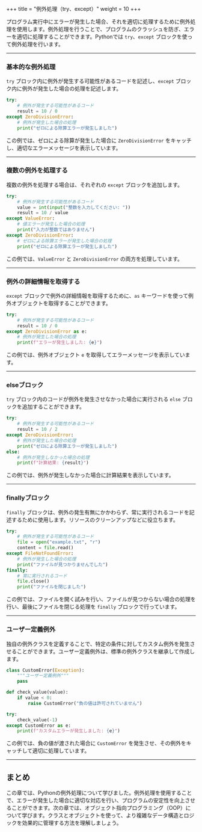 +++
title = "例外処理（try、except）"
weight = 10
+++

プログラム実行中にエラーが発生した場合、それを適切に処理するために例外処理を使用します。例外処理を行うことで、プログラムのクラッシュを防ぎ、エラーを適切に処理することができます。Pythonでは `try`、`except` ブロックを使って例外処理を行います。

---

### 基本的な例外処理

`try` ブロック内に例外が発生する可能性があるコードを記述し、`except` ブロック内に例外が発生した場合の処理を記述します。

```python
try:
    # 例外が発生する可能性があるコード
    result = 10 / 0
except ZeroDivisionError:
    # 例外が発生した場合の処理
    print("ゼロによる除算エラーが発生しました")
```

この例では、ゼロによる除算が発生した場合に `ZeroDivisionError` をキャッチし、適切なエラーメッセージを表示しています。

---

### 複数の例外を処理する

複数の例外を処理する場合は、それぞれの `except` ブロックを追加します。

```python
try:
    # 例外が発生する可能性があるコード
    value = int(input("整数を入力してください: "))
    result = 10 / value
except ValueError:
    # 値エラーが発生した場合の処理
    print("入力が整数ではありません")
except ZeroDivisionError:
    # ゼロによる除算エラーが発生した場合の処理
    print("ゼロによる除算エラーが発生しました")
```

この例では、`ValueError` と `ZeroDivisionError` の両方を処理しています。

---

### 例外の詳細情報を取得する

`except` ブロックで例外の詳細情報を取得するために、`as` キーワードを使って例外オブジェクトを取得することができます。

```python
try:
    # 例外が発生する可能性があるコード
    result = 10 / 0
except ZeroDivisionError as e:
    # 例外が発生した場合の処理
    print(f"エラーが発生しました: {e}")
```

この例では、例外オブジェクト `e` を取得してエラーメッセージを表示しています。

---

### elseブロック

`try` ブロック内のコードが例外を発生させなかった場合に実行される `else` ブロックを追加することができます。

```python
try:
    # 例外が発生する可能性があるコード
    result = 10 / 2
except ZeroDivisionError:
    # 例外が発生した場合の処理
    print("ゼロによる除算エラーが発生しました")
else:
    # 例外が発生しなかった場合の処理
    print(f"計算結果: {result}")
```

この例では、例外が発生しなかった場合に計算結果を表示しています。

---

### finallyブロック

`finally` ブロックは、例外の発生有無にかかわらず、常に実行されるコードを記述するために使用します。リソースのクリーンアップなどに役立ちます。

```python
try:
    # 例外が発生する可能性があるコード
    file = open("example.txt", "r")
    content = file.read()
except FileNotFoundError:
    # 例外が発生した場合の処理
    print("ファイルが見つかりませんでした")
finally:
    # 常に実行されるコード
    file.close()
    print("ファイルを閉じました")
```

この例では、ファイルを開く試みを行い、ファイルが見つからない場合の処理を行い、最後にファイルを閉じる処理を `finally` ブロックで行っています。

---

### ユーザー定義例外

独自の例外クラスを定義することで、特定の条件に対してカスタム例外を発生させることができます。ユーザー定義例外は、標準の例外クラスを継承して作成します。

```python
class CustomError(Exception):
    """ユーザー定義例外"""
    pass

def check_value(value):
    if value < 0:
        raise CustomError("負の値は許可されていません")

try:
    check_value(-1)
except CustomError as e:
    print(f"カスタムエラーが発生しました: {e}")
```

この例では、負の値が渡された場合に `CustomError` を発生させ、その例外をキャッチして適切に処理しています。

---

## まとめ

この章では、Pythonの例外処理について学びました。例外処理を使用することで、エラーが発生した場合に適切な対応を行い、プログラムの安定性を向上させることができます。次の章では、オブジェクト指向プログラミング（OOP）について学びます。クラスとオブジェクトを使って、より複雑なデータ構造とロジックを効果的に管理する方法を理解しましょう。
